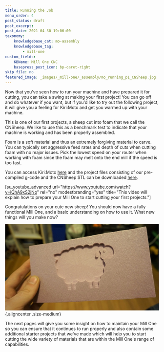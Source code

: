 ```yaml
---
title: Running the Job
menu_order: 4
post_status: draft
post_excerpt: 
post_date: 2021-04-30 19:06:00
taxonomy:
    knowledgebase_cat: mo-assembly
    knowledgebase_tag:
        - mill-one
custom_fields:
    KBName: Mill One CNC
    basepress_post_icon: bp-caret-right
skip_file: no
featured_image: _images/_mill-one/_assembly/mo_running_p1_CNSheep.jpg
---
```


Now that you've seen how to run your machine and have prepared it for cutting, you can take a swing at making your first project! You can go off and do whatever if you want, but if you'd like to try out the following project, it will give you a feeling for Kiri:Moto and get you warmed up with your machine.

This is one of our first projects, a sheep cut into foam that we call the CNSheep. We like to use this as a benchmark test to indicate that your machine is working and has been properly assembled.

Foam is a soft material and thus an extremely forgiving material to carve. You can typically set aggressive feed rates and depth of cuts when cutting foam with no major issues. Pick the lowest speed on your router when working with foam since the foam may melt onto the end mill if the speed is too fast.

You can access Kiri:Moto <a href="https://grid.space/kiri" target="_blank" rel="noopener">here</a> and the project files consisting of our pre-compiled g-code and the CNSheep STL can be downloaded <a href="https://resources.sienci.com/wp-content/uploads/2021/05/CNSheep-files3.zip">here</a>.

[su_youtube_advanced url="https://www.youtube.com/watch?v=iQhA9xS2jNo" rel="no" modestbranding="yes" title="This video will explain how to prepare your Mill One to start cutting your first projects."]

Congratulations on your cute new sheep! You should now have a fully functional Mill One, and a basic understanding on how to use it. What new things will you make now?

![](/_images/_mill-one/_assembly/mo_running_p1_CNSheep.jpg){.aligncenter .size-medium}

The next pages will give you some insight on how to maintain your Mill One so you can ensure that it continues to run properly and also contain some additional starter projects that we've made which will help you to start cutting the wide variety of materials that are within the Mill One's range of capabilities.
